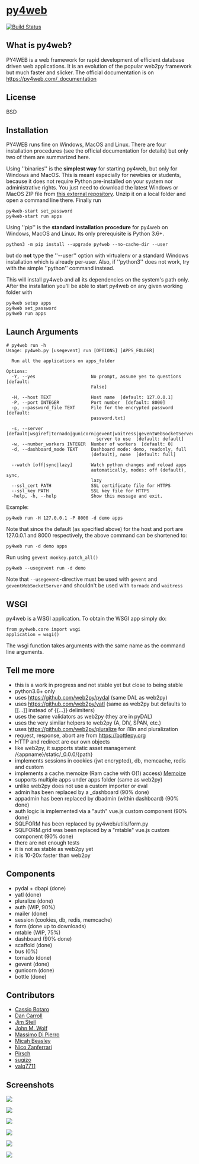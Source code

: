 # [py4web](http://py4web.com)

[![Build Status](https://img.shields.io/travis/web2py/py4web/master.svg?style=flat-square&label=Travis-CI)](https://travis-ci.org/web2py/py4web)

## What is py4web?
PY4WEB is a web framework for rapid development of efficient database driven web applications. It is an evolution of the popular web2py framework but much faster and slicker. The official documentation is on https://py4web.com/_documentation

## License

BSD

## Installation

PY4WEB runs fine on Windows, MacOS and Linux. There are four installation procedures (see the official documentation for details) but only two of them are summarized here.

Using ''binaries'' is the **simplest way** for starting py4web, but only for Windows and MacOS. This is meant especially for newbies or students, because it does not require Python pre-installed on your system nor administrative rights. You just need to download the latest Windows or MacOS ZIP file from [this external repository](https://github.com/nicozanf/py4web-pyinstaller). Unzip it on a local folder and open a command line there. Finally run


```
py4web-start set_password
py4web-start run apps
```


Using ''pip'' is the **standard installation procedure** for py4web on Windows, MacOS and Linux. Its only prerequisite is Python 3.6+.

```
python3 -m pip install --upgrade py4web --no-cache-dir --user
```

but do **not** type the ''--user'' option with virtualenv or a standard Windows installation which is already per-user.
Also, if ''python3'' does not work, try with the simple ''python'' command instead.


This will install py4web and all its dependencies on the system's path only. After the installation you'll be able to start py4web on any given working folder with

```
py4web setup apps
py4web set_password
py4web run apps
```

## Launch Arguments

```
# py4web run -h
Usage: py4web.py [usegevent] run [OPTIONS] [APPS_FOLDER]

  Run all the applications on apps_folder

Options:
  -Y, --yes                     No prompt, assume yes to questions  [default:
                                False]

  -H, --host TEXT               Host name  [default: 127.0.0.1]
  -P, --port INTEGER            Port number  [default: 8000]
  -p, --password_file TEXT      File for the encrypted password  [default:
                                password.txt]
                                
  -s, --server [default|wsgiref|tornado|gunicorn|gevent|waitress|geventWebSocketServer|wsgirefThreadingServer]
                                  server to use  [default: default]
  -w, --number_workers INTEGER  Number of workers  [default: 0]
  -d, --dashboard_mode TEXT     Dashboard mode: demo, readonly, full
                                (default), none  [default: full]

  --watch [off|sync|lazy]       Watch python changes and reload apps
                                automatically, modes: off (default), sync,
                                lazy
  --ssl_cert PATH               SSL certificate file for HTTPS
  --ssl_key PATH                SSL key file for HTTPS
  -help, -h, --help             Show this message and exit.

```

Example:

```
py4web run -H 127.0.0.1 -P 8000 -d demo apps
```

Note that since the default (as specified above) for the host and port are 127.0.0.1 and 8000 respectively, the above command can be shortened to:

```
py4web run -d demo apps
```

Run using `gevent monkey.patch_all()`

```
py4web --usegevent run -d demo
```

Note that `--usegevent`-directive must be used with `gevent` and `geventWebSocketServer`
and shouldn't be used with `tornado` and `waitress`


## WSGI

py4web is a WSGI application. To obtain the WSGI app simply do:

```
from py4web.core import wsgi
application = wsgi()
```

The wsgi function takes arguments with the same name as the command line arguments.

## Tell me more

- this is a work in progress and not stable yet but close to being stable
- python3.6+ only
- uses https://github.com/web2py/pydal (same DAL as web2py)
- uses https://github.com/web2py/yatl (same as web2py but defaults to [[...]] instead of {{...}} delimiters)
- uses the same validators as web2py (they are in pyDAL)
- uses the very similar helpers to web2py (A, DIV, SPAN, etc.)
- uses https://github.com/web2py/pluralize for i18n and pluralization
- request, response, abort are from https://bottlepy.org
- HTTP and redirect are our own objects
- like web2py, it supports static asset management /{appname}/static/_0.0.0/{path}
- implements sessions in cookies (jwt encrypted), db, memcache, redis and custom
- implements a cache.memoize (Ram cache with O(1) access) [Memoize](https://dbader.org/blog/python-memoization)
- supports multiple apps under apps folder (same as web2py)
- unlike web2py does not use a custom importer or eval
- admin has been replaced by a _dashboard (90% done)
- appadmin has been replaced by dbadmin (within dashboard) (90% done)
- auth logic is implemented via a "auth" vue.js custom component (90% done)
- SQLFORM has been replaced by py4web/utils/form.py
- SQLFORM.grid was been replaced by a "mtable" vue.js custom component (90% done)
- there are not enough tests
- it is not as stable as web2py yet
- it is 10-20x faster than web2py

## Components

- pydal + dbapi (done)
- yatl (done)
- pluralize (done)
- auth (WIP, 90%)
- mailer (done)
- session (cookies, db, redis, memcache)
- form (done up to downloads)
- mtable (WIP, 75%)
- dashboard (90% done)
- scaffold (done)
- bus (0%)
- tornado (done)
- gevent (done)
- gunicorn (done)
- bottle (done)


## Contributors

- [Cassio Botaro](https://github.com/cassiobotaro)
- [Dan Carroll](https://github.com/dan-carroll)
- [Jim Steil](https://github.com/jpsteil)
- [John M. Wolf](https://github.com/jmwolff3)
- [Massimo Di Pierro](https://github.com/mdipierro)
- [Micah Beasley](https://github.com/MBfromOK)
- [Nico Zanferrari](https://github.com/nicozanf)
- [Pirsch](https://github.com/Pirsch)
- [sugizo](https://github.com/sugizo)
- [valq7711](https://github.com/valq7711)

## Screenshots

![](https://raw.githubusercontent.com/web2py/py4web/master/apps/_documentation/static/screenshots/dashboard_login.png)

![](https://raw.githubusercontent.com/web2py/py4web/master/apps/_documentation/static/screenshots/dashboard_main.png)

![](https://raw.githubusercontent.com/web2py/py4web/master/apps/_documentation/static/screenshots/dashboard_edit.png)

![](https://raw.githubusercontent.com/web2py/py4web/master/apps/_documentation/static/screenshots/dashboard_restapi.png)

![](https://raw.githubusercontent.com/web2py/py4web/master/apps/_documentation/static/screenshots/dashboard_error.png)

![](https://raw.githubusercontent.com/web2py/py4web/master/apps/_documentation/static/screenshots/dashboard_ticket.png)
